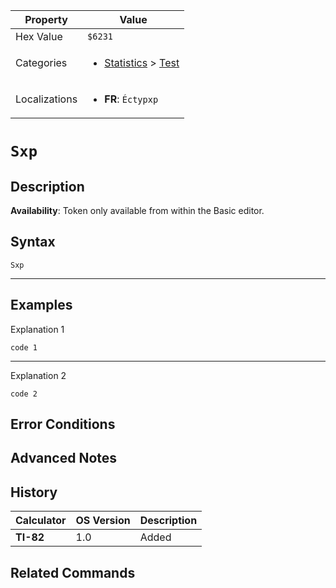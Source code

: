 | Property      | Value |
|---------------|-------|
| Hex Value     | `$6231`|
| Categories    | <ul><li>[Statistics](<../categories/Statistics.md>) > [Test](<../categories/Statistics.md#Test>)</li></ul> |
| Localizations | <ul><li><b>FR</b>: `Éctypxp`</li></ul> |

# `Sxp`

## Description



<b>Availability</b>: Token only available from within the Basic editor.

## Syntax
`Sxp`

<hr>

## Examples

Explanation 1
```ti-basic
code 1
```
---
Explanation 2
```ti-basic
code 2
```

## Error Conditions


## Advanced Notes


## History
| Calculator | OS Version | Description |
|------------|------------|-------------|
| <b>TI-82</b> | 1.0 | Added

## Related Commands

    